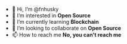 - 👋 Hi, I’m @fnhusky
- 👀 I’m interested in **Open Source**
- 🌱 I’m currently learning **Blockchain**
- 💞️ I’m looking to collaborate on **Open Source**
- 📫 How to reach me **No, you can't reach me**
